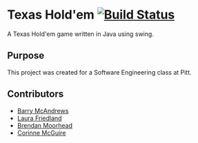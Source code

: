 # Texas Hold'em [![Build Status](https://travis-ci.com/barrymcandrews/texas-holdem.svg?token=xhmfEryfkFpZkxThGLHz&branch=master)](https://travis-ci.com/barrymcandrews/texas-holdem)
A Texas Hold'em game written in Java using swing.

## Purpose
This project was created for a Software Engineering class at Pitt.   

## Contributors
* [Barry McAndrews](https://github.com/barrymcandrews)
* [Laura Friedland](https://github.com/lnfriedland)
* [Brendan Moorhead](https://github.com/bmm112)
* [Corinne McGuire](https://github.com/cnm31)
